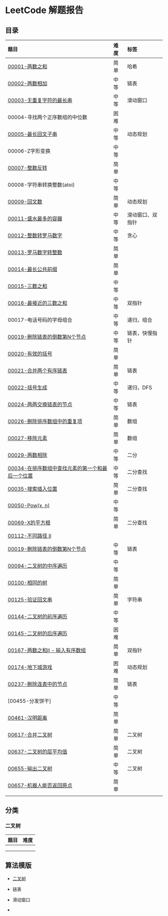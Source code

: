 # LeetCode 解题报告
## 目录

| 题目                                                         | 难度 | 标签             |
| :----------------------------------------------------------- | :--- | :--------------- |
| [00001-两数之和](/src/main/java/com/jsgygujun/code/problem/_00001_00100/_00001/Solution.java) | 简单 | 哈希             |
| [00002-两数相加](/src/main/java/com/jsgygujun/code/problem/_00001_00100/_00002/Solution.java) | 中等 | 链表             |
| [00003-无重复字符的最长串](/src/main/java/com/jsgygujun/code/problem/_00001_00100/_00003/Solution.java) | 中等 | 滑动窗口         |
| 00004-寻找两个正序数组的中位数                               | 困难 |                  |
| [00005-最长回文子串](/src/main/java/com/jsgygujun/code/problem/_00001_00100/_00005/Solution.java) | 中等 | 动态规划         |
| 00006-Z字形变换                                              | 中等 |                  |
| [00007-整数反转](/src/main/java/com/jsgygujun/code/problem/_00001_00100/_00007/Solution.java) | 简单 |                  |
| 00008-字符串转换整数(atoi)                                   | 中等 |                  |
| [00009-回文数](/src/main/java/com/jsgygujun/code/problem/_00001_00100/_00009/Solution.java) | 简单 | 动态规划         |
| [00011-盛水最多的容器](/src/main/java/com/jsgygujun/code/problem/_00001_00100/_00011/Solution.java) | 中等 | 滑动窗口、双指针 |
| [00012-整数转罗马数字](/src/main/java/com/jsgygujun/code/problem/_00001_00100/_00012/Solution.java) | 中等 | 贪心             |
| [00013-罗马数字转整数](/src/main/java/com/jsgygujun/code/problem/_00001_00100/_00013/Solution.java) | 简单 |                  |
| [00014-最长公共前缀](/src/main/java/com/jsgygujun/code/problem/_00001_00100/_00014/Solution.java) | 简单 |                  |
| [00015-三数之和](/src/main/java/com/jsgygujun/code/problem/_00001_00100/_00015/Solution.java) | 中等 |                  |
| [00016-最接近的三数之和](/src/main/java/com/jsgygujun/code/problem/_00001_00100/_00016/Solution.java) | 中等 | 双指针           |
| 00017-电话号码的字母组合                                     | 中等 | 递归，组合       |
| [00019-删除链表的倒数第N个节点](/src/main/java/com/jsgygujun/code/problem/_00001_00100/_00019/Solution.java) | 中等 | 链表，快慢指针   |
| [00020-有效的括号](/src/main/java/com/jsgygujun/code/problem/_00001_00100/_00020/Solution.java) | 简单 |                  |
| [00021-合并两个有序链表](/src/main/java/com/jsgygujun/code/problem/_00001_00100/_00021/Solution.java) | 简单 | 链表             |
| [00022-括号生成](/src/main/java/com/jsgygujun/code/problem/_00001_00100/_00022/Solution.java) | 中等 | 递归，DFS        |
| [00024-两两交换链表的节点](/src/main/java/com/jsgygujun/code/problem/_00001_00100/_00024/Solution.java) | 中等 | 链表             |
| [00026-删除排序数组中的重复项](/src/main/java/com/jsgygujun/code/problem/_00001_00100/_00026/Solution.java) | 简单 | 数组             |
| [00027-移除元素](/src/main/java/com/jsgygujun/code/problem/_00001_00100/_00027/Solution.java) | 简单 | 数组             |
| [00029-两数相除](/src/main/java/com/jsgygujun/code/problem/_00001_00100/_00029/Solution.java) | 中等 | 二分             |
| [00034-在排序数组中查找元素的第一个和最后一个位置](/src/main/java/com/jsgygujun/code/problem/_00001_00100/_00034/Solution.java) | 中等 | 二分查找         |
| [00035-搜索插入位置](/src/main/java/com/jsgygujun/code/problem/_00001_00100/_00035/Solution.java) | 简单 | 二分查找         |
| [00050-Pow(x, n)](/src/main/java/com/jsgygujun/code/problem/_00001_00100/_00050/Solution.java) | 中等 |                  |
| [00069-X的平方根](/src/main/java/com/jsgygujun/code/problem/_00001_00100/_00069/Solution.java) | 简单 | 二分查找         |
| [00112-不同路径 II]()                                        |      |                  |
| [00019-删除链表的倒数第N个节点](/src/main/java/com/jsgygujun/code/problem/_00019/README.md) | 中等 | 链表             |
| [00094-二叉树的中序遍历](/src/main/java/com/jsgygujun/code/problem/_00094/README.md) | 中等 |                  |
| [00100-相同的树](/src/main/java/com/jsgygujun/code/problem/_00100/README.md) | 简单 |                  |
| [00125-验证回文串](/src/main/java/com/jsgygujun/code/problem/_00125/README.md) | 简单 | 字符串           |
| [00144-二叉树的前序遍历](/src/main/java/com/jsgygujun/code/problem/_00144/README.md) | 中等 |                  |
| [00145-二叉树的后序遍历](/src/main/java/com/jsgygujun/code/problem/_00145/README.md) | 困难 |                  |
| [00167-两数之和II - 输入有序数组](/src/main/java/com/jsgygujun/code/problem/_00101_00200/_00167/Solution.java) | 简单 | 双指针           |
| [00174-地下城游戏](/src/main/java/com/jsgygujun/code/problem/_00101_00200/_00174/Solution.java) | 困难 | 动态规划         |
| [00237-删除连表中的节点](/src/main/java/com/jsgygujun/code/problem/_00237/README.md) | 简单 | 链表             |
| [00455-分发饼干]                                             | 中等 |                  |
| [00461-汉明距离](/src/main/java/com/jsgygujun/code/problem/_00461/README.md) | 简单 |                  |
| [00617-合并二叉树](/src/main/java/com/jsgygujun/code/problem/_00601_00700/_00617/Solution.java) | 简单 | 二叉树           |
| [00637-二叉树的层平均值](/src/main/java/com/jsgygujun/code/problem/_00601_00700/_00637/Solution.java) | 简单 | 二叉树           |
| [00655-输出二叉树](/src/main/java/com/jsgygujun/code/problem/_00601_00700/_00655/Solution.java) | 中等 | 二叉树           |
| [00657-机器人能否返回原点](/src/main/java/com/jsgygujun/code/problem/_00657/README.md) | 简单 |                  |
|                                                              |      |                  |

## 分类

### 二叉树

| 题目 | 难度 |
| ---- | ---- |
|      |      |
|      |      |
|      |      |



## 算法模版

- [二叉树](/src/main/java/com/jsgygujun/code/template/binary_tree/README.md)

- 链表
- 滑动窗口
- 